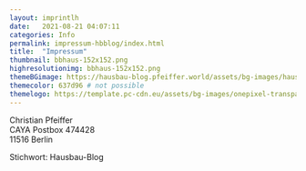 ```yaml
---
layout: imprintlh
date:   2021-08-21 04:07:11
categories: Info
permalink: impressum-hbblog/index.html
title:  "Impressum"
thumbnail: bbhaus-152x152.png
highresolutionimg: bbhaus-152x152.png
themeBGimage: https://hausbau-blog.pfeiffer.world/assets/bg-images/haus.jpg
themecolor: 637d96 # not possible
themelogo: https://template.pc-cdn.eu/assets/bg-images/onepixel-transparent.png
---
```


<!-- entry-content -->
<p>Christian Pfeiffer<br>
CAYA Postbox 474428<br>
11516 Berlin</p>
<p>Stichwort: Hausbau-Blog</p>
<!-- .entry-content -->

